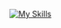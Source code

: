 [![My Skills](https://skillicons.dev/icons?i=solidity,react,typescript,ipfs,js,jquery,laravel,php,mysql,html,bootstrap,css)](https://skillicons.dev)
